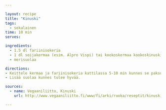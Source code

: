 ```yaml
---

layout: recipe
title: "Kinuski"
tags:
  - sekalainen
time: 10 min
serves:

ingredients:
  - 1.5 dl fariinisokeria
  - 1 dl soijakermaa (esim. Alpro Vispi) tai kookoskermaa kookoskinuskiin
  - merisuolaa

directions:
- Keittele kermaa ja fariinisokeria kattilassa 5-10 min kunnes se paksunee hieman. Kinuski jähmettyy vielä jäähtyessään.
- Lisää suolaa kunnes tulee hyvää.

sources:
  - name: Vegaaniliitto, Kinuski
    url: http://www.vegaaniliitto.fi/www/fi/arki/ruoka/reseptit/kinuski

---
```

